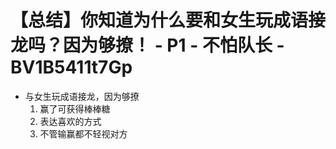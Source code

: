 # 【总结】你知道为什么要和女生玩成语接龙吗？因为够撩！ - P1 - 不怕队长 - BV1B5411t7Gp

-   与女生玩成语接龙，因为够撩
    1.  赢了可获得棒棒糖
    2.  表达喜欢的方式
    3.  不管输赢都不轻视对方
